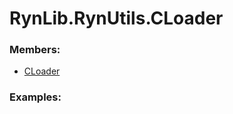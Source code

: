 # <a id="RynLib.RynUtils.CLoader">RynLib.RynUtils.CLoader</a>
    


### Members:

  - [CLoader](CLoader/CLoader.md)

### Examples:

